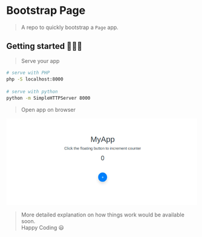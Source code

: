 # Bootstrap Page

> A repo to quickly bootstrap a `Page` app.

## Getting started 🚀🚀🚀

> Serve your app

``` bash
# serve with PHP
php -S localhost:8000

# serve with python
python -m SimpleHTTPServer 8000

```

> Open app on browser

![Open app on browser](resources/imgs/screenshot_page.png)


> More detailed explanation on how things work would be available soon.<br >Happy Coding 😃